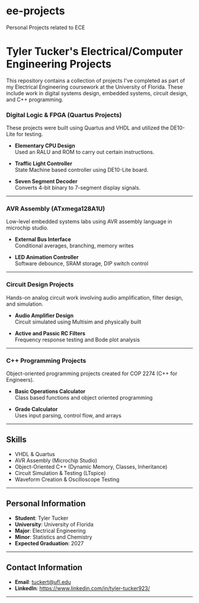 # ee-projects
Personal Projects related to ECE
# Tyler Tucker's Electrical/Computer Engineering Projects

This repository contains a collection of projects I've completed as part of my Electrical Engineering coursework at the University of Florida. These include work in digital systems design, embedded systems, circuit design, and C++ programming.

### Digital Logic & FPGA (Quartus Projects)
These projects were built using Quartus and VHDL and utilized the DE10-Lite for testing.

- **Elementary CPU Design**  
  Used an RALU and ROM to carry out certain instructions.

- **Traffic Light Controller**  
  State Machine based controller using DE10-Lite board.

- **Seven Segment Decoder**  
  Converts 4-bit binary to 7-segment display signals.

---

### AVR Assembly (ATxmega128A1U)
Low-level embedded systems labs using AVR assembly language in microchip studio.

- **External Bus Interface**  
  Conditional averages, branching, memory writes

- **LED Animation Controller**  
  Software debounce, SRAM storage, DIP switch control

---

### Circuit Design Projects
Hands-on analog circuit work involving audio amplification, filter design, and simulation.

- **Audio Amplifier Design**  
  Circuit simulated using Multisim and physically built

- **Active and Passic RC Filters**  
  Frequency response testing and Bode plot analysis

---

###  C++ Programming Projects
Object-oriented programming projects created for COP 2274 (C++ for Engineers).

- **Basic Operations Calculator**  
  Class based functions and object oriented programming

- **Grade Calculator**  
  Uses input parsing, control flow, and arrays

---

## Skills

- VHDL & Quartus
- AVR Assembly (Microchip Studio)
- Object-Oriented C++ (Dynamic Memory, Classes, Inheritance)
- Circuit Simulation & Testing (LTspice)
- Waveform Creation & Oscilloscope Testing

---

## Personal Information

- **Student**: Tyler Tucker  
- **University**: University of Florida  
- **Major**: Electrical Engineering  
- **Minor**: Statistics and Chemistry
- **Expected Graduation**: 2027

---

## Contact Information

- **Email**: tuckert@ufl.edu  
- **LinkedIn**: https://www.linkedin.com/in/tyler-tucker923/

---

